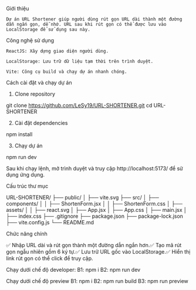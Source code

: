 Giới thiệu

    Dự án URL Shortener giúp người dùng rút gọn URL dài thành một đường dẫn ngắn gọn, dễ nhớ. URL sau khi rút gọn có thể được lưu vào LocalStorage để sử dụng sau này.

Công nghệ sử dụng

    ReactJS: Xây dựng giao diện người dùng.

    LocalStorage: Lưu trữ dữ liệu tạm thời trên trình duyệt.

    Vite: Công cụ build và chạy dự án nhanh chóng.

Cách cài đặt và chạy dự án

1. Clone repository

git clone https://github.com/LeSy19/URL-SHORTENER.git
cd URL-SHORTENER

2. Cài đặt dependencies

npm install

3. Chạy dự án

npm run dev

Sau khi chạy lệnh, mở trình duyệt và truy cập http://localhost:5173/ để sử dụng ứng dụng.

Cấu trúc thư mục

URL-SHORTENER/
├── public/
│   ├── vite.svg
├── src/
│   ├── components/
│   │   ├── ShortenForm.jsx
│   │   ├── ShortenForm.css
│   ├── assets/
│   │   ├── react.svg
│   ├── App.jsx
│   ├── App.css
│   ├── main.jsx
│   ├── index.css
├── .gitignore
├── package.json
├── package-lock.json
├── vite.config.js
└── README.md

Chức năng chính

✅ Nhập URL dài và rút gọn thành một đường dẫn ngắn hơn.✅ Tạo mã rút gọn ngẫu nhiên gồm 6 ký tự.✅ Lưu trữ URL gốc vào LocalStorage.✅ Hiển thị link rút gọn có thể click để truy cập.


Chạy dưới chế độ developer:
B1: npm i
B2: npm run dev

Chạy dưới chế độ preview
B1: npm i
B2: npm run build
B3: npm run preview
